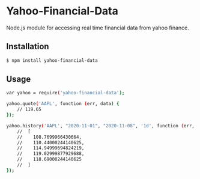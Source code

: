 # Yahoo-Financial-Data
Node.js module for accessing real time financial data from yahoo finance.

## Installation
```bash
$ npm install yahoo-financial-data
```

## Usage

```bash
var yahoo = require('yahoo-financial-data');
```

```bash
yahoo.quote('AAPL', function (err, data) {
    // 119.65
});
```

```bash
yahoo.history('AAPL', "2020-11-01", "2020-11-08", '1d', function (err, data) {
    //  [
    //    108.7699966430664,
    //    110.44000244140625,
    //    114.94999694824219,
    //    119.02999877929688,
    //    118.69000244140625
    //  ]
});
```
